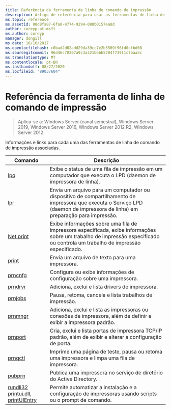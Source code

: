```yaml
---
title: Referência da ferramenta de linha de comando de impressão
description: Artigo de referência para usar as ferramentas de linha de comando de impressão.
ms.topic: reference
ms.assetid: 88d8fa87-6fa8-4774-9294-080b0157ea8d
author: coreyp-at-msft
ms.author: coreyp
manager: dongill
ms.date: 10/16/2017
ms.openlocfilehash: c0bad2d62add29da39cc7e2b5569f96fd0cfbd08
ms.sourcegitcommit: 96d46c702e7a9c3a321bbbb5284f73911c7baa3c
ms.translationtype: MT
ms.contentlocale: pt-BR
ms.lasthandoff: 08/27/2020
ms.locfileid: "89037604"
---
```

# <a name="print-command-line-tool-reference"></a>Referência da ferramenta de linha de comando de impressão

> Aplica-se a: Windows Server (canal semestral), Windows Server 2019, Windows Server 2016, Windows Server 2012 R2, Windows Server 2012

Informações e links para cada uma das ferramentas de linha de comando de impressão associadas.

| Comando | Descrição |
|--|--|
| [lpq](lpq.md) | Exibe o status de uma fila de impressão em um computador que executa o LPD (daemon de impressora de linha). |
| [lpr](lpr.md) | Envia um arquivo para um computador ou dispositivo de compartilhamento de impressora que executa o Serviço LPD (daemon de impressora de linha) em preparação para impressão. |
| [Net print](net-print.md) | Exibe informações sobre uma fila de impressora especificada, exibe informações sobre um trabalho de impressão especificado ou controla um trabalho de impressão especificado. |
| [print](print.md) | Envia um arquivo de texto para uma impressora. |
| [prncnfg](prncnfg.md) | Configura ou exibe informações de configuração sobre uma impressora. |
| [prndrvr](prndrvr.md) | Adiciona, exclui e lista drivers de impressora. |
| [prnjobs](prnjobs.md) | Pausa, retoma, cancela e lista trabalhos de impressão. |
| [prnmngr](prnmngr.md) | Adiciona, exclui e lista as impressoras ou conexões de impressora, além de definir e exibir a impressora padrão. |
| [prnport](prnport.md) | Cria, exclui e lista portas de impressora TCP/IP padrão, além de exibir e alterar a configuração de porta. |
| [prnqctl](prnqctl.md) | Imprime uma página de teste, pausa ou retoma uma impressora e limpa uma fila de impressora. |
| [pubprn](pubprn.md) | Publica uma impressora no serviço de diretório do Active Directory. |
| [rundll32 printui.dll, printUIEntry](rundll32-printui.md) | Permite automatizar a instalação e a configuração de impressoras usando scripts ou o prompt de comando. |